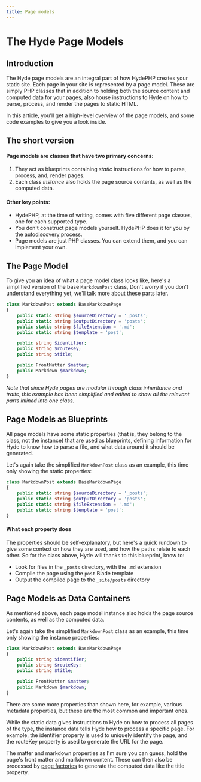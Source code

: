 ```yaml
---
title: Page models
---
```


# The Hyde Page Models

## Introduction

The Hyde page models are an integral part of how HydePHP creates your static site. Each page in your site is represented
by a page model. These are simply PHP classes that in addition to holding both the source content and computed data
for your pages, also house instructions to Hyde on how to parse, process, and render the pages to static HTML.

In this article, you'll get a high-level overview of the page models, and some code examples to give you a look inside.

## The short version

#### Page models are classes that have two primary concerns:

1. They act as blueprints containing _static_ instructions for how to parse, process, and, render pages.
2. Each class _instance_ also holds the page source contents, as well as the computed data.

#### Other key points:

- HydePHP, at the time of writing, comes with five different page classes, one for each supported type.
- You don't construct page models yourself. HydePHP does it for you by the [autodiscovery process](autodiscovery).
- Page models are just PHP classes. You can extend them, and you can implement your own.

## The Page Model

To give you an idea of what a page model class looks like, here's a simplified version of the base `MarkdownPost` class,
Don't worry if you don't understand everything yet, we'll talk more about these parts later.

```php
class MarkdownPost extends BaseMarkdownPage
{
    public static string $sourceDirectory = '_posts';
    public static string $outputDirectory = 'posts';
    public static string $fileExtension = '.md';
    public static string $template = 'post';

    public string $identifier;
    public string $routeKey;
    public string $title;

    public FrontMatter $matter;
    public Markdown $markdown;
}
```

_Note that since Hyde pages are modular through class inheritance and traits, this example has been simplified and
edited to show all the relevant parts inlined into one class._

## Page Models as Blueprints

All page models have some static properties (that is, they belong to the class, not the instance) that are used as
blueprints, defining information for Hyde to know how to parse a file, and what data around it should be generated.

Let's again take the simplified `MarkdownPost` class as an example, this time only showing the static properties:

```php
class MarkdownPost extends BaseMarkdownPage
{
    public static string $sourceDirectory = '_posts';
    public static string $outputDirectory = 'posts';
    public static string $fileExtension = '.md';
    public static string $template = 'post';
}
```

#### What each property does

The properties should be self-explanatory, but here's a quick rundown to give some context on how they are used,
and how the paths relate to each other. So for the class above, Hyde will thanks to this blueprint, know to:
* Look for files in the `_posts` directory, with the `.md` extension
* Compile the page using the `post` Blade template
* Output the compiled page to the `_site/posts` directory

## Page Models as Data Containers

As mentioned above, each page model instance also holds the page source contents, as well as the computed data.

Let's again take the simplified `MarkdownPost` class as an example, this time only showing the instance properties:

```php
class MarkdownPost extends BaseMarkdownPage
{
    public string $identifier;
    public string $routeKey;
    public string $title;

    public FrontMatter $matter;
    public Markdown $markdown;
}
```

There are some more properties than shown here, for example, various metadata properties, but these are the most common
and important ones.

While the static data gives instructions to Hyde on how to process all pages of the type, the instance data tells Hyde
how to process a specific page. For example, the identifier property is used to uniquely identify the page, and
the routeKey property is used to generate the URL for the page.

The matter and markdown properties as I'm sure you can guess, hold the page's front matter and markdown content.
These can then also be processed by [page factories](dynamic-data-discovery) to generate the computed data like the
title property.
